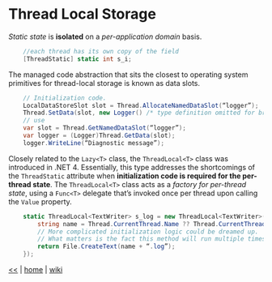# Thread Local Storage

_Static state_ is **isolated** on a _per-application domain_ basis. 
```cs
	//each thread has its own copy of the field
	[ThreadStatic] static int s_i; 
```

The managed code abstraction that sits the closest to operating system primitives 
for thread-local storage is known as data slots.
```cs
    // Initialization code.
    LocalDataStoreSlot slot = Thread.AllocateNamedDataSlot(“logger”);
    Thread.SetData(slot, new Logger() /* type definition omitted for brevity */);
    // use
    var slot = Thread.GetNamedDataSlot(“logger”);
    var logger = (Logger)Thread.GetData(slot);
    logger.WriteLine(“Diagnostic message”);
```
   

Closely related to the `Lazy<T>` class, the `ThreadLocal<T>` class was introduced in .NET 4. 
Essentially, this type addresses the shortcomings of the `ThreadStatic` attribute when 
**initialization code is required for the per-thread state**. 
The `ThreadLocal<T>` class acts as a _factory for per-thread state_, 
using a `Func<T>` delegate that’s invoked once per thread upon calling the `Value` property. 
```cs
    static ThreadLocal<TextWriter> s_log = new ThreadLocal<TextWriter>(() => {
        string name = Thread.CurrentThread.Name ?? Thread.CurrentThread.ManagedThreadId.ToString();
        // More complicated initialization logic could be dreamed up.
        // What matters is the fact this method will run multiple times  on different threads, initializing that thread’s logger.
        return File.CreateText(name + “.log”);
    });
```
    

	
[<<](../csdotnet.md) 
|
[home](../README.md) 
| 
[wiki](https://github.com/illegitimis/Tutorial/wiki) 